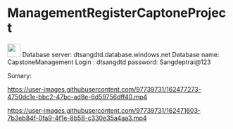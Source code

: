 # ManagementRegisterCaptoneProject
<code><img height="30" src="https://user-images.githubusercontent.com/97739731/162478344-892528fb-c799-4c63-b7da-493a7058f1e9.png"></code>
Database server: dtsangdtd.database.windows.net
Database name: CapstoneManagement
Login : dtsangdtd
password: Sangdeptrai@123

Sumary: 

https://user-images.githubusercontent.com/97739731/162477273-4750dc1e-bbc2-47bc-ad8e-6d59756dff40.mp4


https://user-images.githubusercontent.com/97739731/162471603-7b3eb84f-0fa9-4f1e-8b58-c330e35a4aa3.mp4




